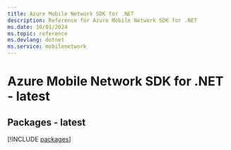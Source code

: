 ```yaml
---
title: Azure Mobile Network SDK for .NET
description: Reference for Azure Mobile Network SDK for .NET
ms.date: 10/01/2024
ms.topic: reference
ms.devlang: dotnet
ms.service: mobilenetwork
---
```

# Azure Mobile Network SDK for .NET - latest
## Packages - latest
[!INCLUDE [packages](mobile-network-index.md)]